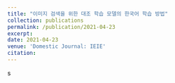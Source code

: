 ```yaml
---
title: "이미지 검색을 위한 대조 학습 모델의 한국어 학습 방법"
collection: publications
permalink: /publication/2021-04-23
excerpt:
date: 2021-04-23
venue: 'Domestic Journal: IEIE'
citation: 
---
```


<!--[Download paper here](https://www.dbpia.co.kr/journal/articleDetail?nodeId=NODE11133116)-->
<!--paperurl: 'https://www.dbpia.co.kr/journal/articleDetail?nodeId=NODE11133116'-->
<!--Recommended citation: Your Name, You. (2009). "Paper Title Number 1." <i>Journal 1</i>. 1(1).-->s